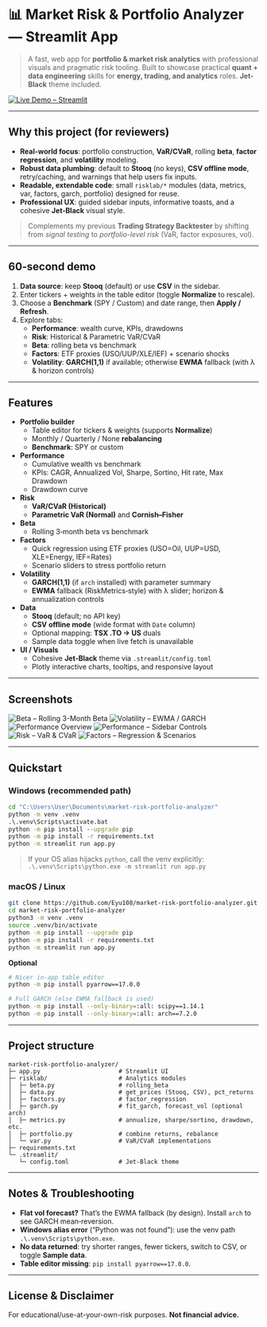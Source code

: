 # 📊 Market Risk & Portfolio Analyzer — Streamlit App

> A fast, web app for **portfolio & market risk analytics** with professional visuals and pragmatic risk tooling. Built to showcase practical **quant + data engineering** skills for **energy, trading, and analytics** roles. **Jet-Black** theme included.

[![Live Demo – Streamlit](https://img.shields.io/badge/Live%20Demo-Streamlit-ff4b4b?logo=streamlit&logoColor=white)](https://market-risk-portfolio-analyzer.streamlit.app/)



---

## Why this project (for reviewers)

- **Real-world focus**: portfolio construction, **VaR/CVaR**, rolling **beta**, **factor regression**, and **volatility** modeling.
- **Robust data plumbing**: default to **Stooq** (no keys), **CSV offline mode**, retry/caching, and warnings that help users fix inputs.
- **Readable, extendable code**: small `risklab/*` modules (data, metrics, var, factors, garch, portfolio) designed for reuse.
- **Professional UX**: guided sidebar inputs, informative toasts, and a cohesive **Jet‑Black** visual style.

> Complements my previous **Trading Strategy Backtester** by shifting from *signal testing* to *portfolio-level risk* (VaR, factor exposures, vol).

---

## 60‑second demo

1. **Data source**: keep **Stooq** (default) or use **CSV** in the sidebar.
2. Enter tickers + weights in the table editor (toggle **Normalize** to rescale).
3. Choose a **Benchmark** (SPY / Custom) and date range, then **Apply / Refresh**.
4. Explore tabs:
   - **Performance**: wealth curve, KPIs, drawdowns
   - **Risk**: Historical & Parametric VaR/CVaR
   - **Beta**: rolling beta vs benchmark
   - **Factors**: ETF proxies (USO/UUP/XLE/IEF) + scenario shocks
   - **Volatility**: **GARCH(1,1)** if available; otherwise **EWMA** fallback (with λ & horizon controls)

---

## Features

- **Portfolio builder**
  - Table editor for tickers & weights (supports **Normalize**)
  - Monthly / Quarterly / None **rebalancing**
  - **Benchmark**: SPY or custom
- **Performance**
  - Cumulative wealth vs benchmark
  - KPIs: CAGR, Annualized Vol, Sharpe, Sortino, Hit rate, Max Drawdown
  - Drawdown curve
- **Risk**
  - **VaR/CVaR (Historical)**
  - **Parametric VaR (Normal)** and **Cornish–Fisher**
- **Beta**
  - Rolling 3‑month beta vs benchmark
- **Factors**
  - Quick regression using ETF proxies (USO=Oil, UUP=USD, XLE=Energy, IEF=Rates)
  - Scenario sliders to stress portfolio return
- **Volatility**
  - **GARCH(1,1)** (if `arch` installed) with parameter summary
  - **EWMA** fallback (RiskMetrics‑style) with λ slider; horizon & annualization controls
- **Data**
  - **Stooq** (default; no API key)
  - **CSV offline mode** (wide format with `Date` column)
  - Optional mapping: **TSX .TO → US** duals
  - Sample data toggle when live fetch is unavailable
- **UI / Visuals**
  - Cohesive **Jet‑Black** theme via `.streamlit/config.toml`
  - Plotly interactive charts, tooltips, and responsive layout

---

## Screenshots
<!-- README screenshots -->
![Beta – Rolling 3-Month Beta](docs/04-beta-rolling.jpg)
![Volatility – EWMA / GARCH](docs/06-volatility-ewma.jpg)
![Performance Overview](docs/01-performance-overview.jpg)
![Performance – Sidebar Controls](docs/02-performance-controls.jpg)
![Risk – VaR & CVaR](docs/03-risk-var-cvar.jpg)
![Factors – Regression & Scenarios](docs/05-factors-regression-scenarios.jpg)



---

## Quickstart

### Windows (recommended path)
```bat
cd "C:\Users\User\Documents\market-risk-portfolio-analyzer"
python -m venv .venv
.\.venv\Scripts\activate.bat
python -m pip install --upgrade pip
python -m pip install -r requirements.txt
python -m streamlit run app.py
```

> If your OS alias hijacks `python`, call the venv explicitly:
> `.\.venv\Scripts\python.exe -m streamlit run app.py`

### macOS / Linux
```bash
git clone https://github.com/Eyu108/market-risk-portfolio-analyzer.git
cd market-risk-portfolio-analyzer
python3 -m venv .venv
source .venv/bin/activate
python -m pip install --upgrade pip
python -m pip install -r requirements.txt
python -m streamlit run app.py
```

**Optional**
```bash
# Nicer in‑app table editor
python -m pip install pyarrow==17.0.0

# Full GARCH (else EWMA fallback is used)
python -m pip install --only-binary=:all: scipy==1.14.1
python -m pip install --only-binary=:all: arch==7.2.0
```

---

## Project structure
```
market-risk-portfolio-analyzer/
├─ app.py                      # Streamlit UI
├─ risklab/                    # Analytics modules
│  ├─ beta.py                  # rolling_beta
│  ├─ data.py                  # get_prices (Stooq, CSV), pct_returns
│  ├─ factors.py               # factor_regression
│  ├─ garch.py                 # fit_garch, forecast_vol (optional arch)
│  ├─ metrics.py               # annualize, sharpe/sortino, drawdown, etc.
│  ├─ portfolio.py             # combine returns, rebalance
│  └─ var.py                   # VaR/CVaR implementations
├─ requirements.txt
└─ .streamlit/
   └─ config.toml              # Jet‑Black theme
```

---

## Notes & Troubleshooting
- **Flat vol forecast?** That’s the EWMA fallback (by design). Install `arch` to see GARCH mean‑reversion.
- **Windows alias error** (“Python was not found”): use the venv path `.\.venv\Scripts\python.exe`.
- **No data returned**: try shorter ranges, fewer tickers, switch to CSV, or toggle **Sample data**.
- **Table editor missing**: `pip install pyarrow==17.0.0`.

---

## License & Disclaimer
For educational/use-at-your-own-risk purposes. **Not financial advice.**
